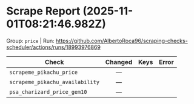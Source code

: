 # Scrape Report (2025-11-01T08:21:46.982Z)

Group: `price`  |  Run: https://github.com/AlbertoRoca96/scraping-checks-scheduler/actions/runs/18993976869

| Check | Changed | Keys | Error |
|---|:---:|:--|:--|
| `scrapeme_pikachu_price` | — |  |  |
| `scrapeme_pikachu_availability` | — |  |  |
| `psa_charizard_price_gem10` | — |  |  |
